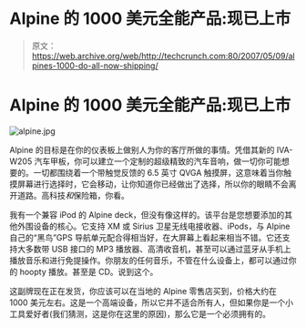 # Alpine 的 1000 美元全能产品:现已上市

> 原文：<https://web.archive.org/web/http://techcrunch.com:80/2007/05/09/alpines-1000-do-all-now-shipping/>

# Alpine 的 1000 美元全能产品:现已上市

![alpine.jpg](img/24f9a49f416afc010dcba174b4d713d1.png)

Alpine 的目标是在你的仪表板上做别人为你的客厅所做的事情。凭借其新的 IVA-W205 汽车甲板，你可以建立一个定制的超级精致的汽车音响，做一切你可能想要的。一切都围绕着一个带触觉反馈的 6.5 英寸 QVGA 触摸屏，这意味着当你触摸屏幕进行选择时，它会移动，让你知道你已经做出了选择，所以你的眼睛不会离开道路。高科技*和*保险箱，你看。

我有一个兼容 iPod 的 Alpine deck，但没有像这样的。该平台是您想要添加的其他外围设备的核心。它支持 XM 或 Sirius 卫星无线电接收器、iPods，与 Alpine 自己的“黑鸟”GPS 导航单元配合得相当好，在大屏幕上看起来相当不错。它还支持大多数带 USB 接口的 MP3 播放器、高清收音机，甚至可以通过蓝牙从手机上播放音乐和进行免提操作。你朋友的任何音乐，不管在什么设备上，都可以通过你的 hoopty 播放。甚至是 CD。说到这个。

这副牌现在正在发货，你应该可以在当地的 Alpine 零售店买到，价格大约在 1000 美元左右。这是一个高端设备，所以它并不适合所有人，但如果你是一个小工具爱好者(我们猜测，这是你在这里的原因)，那么它是一个必须拥有的。